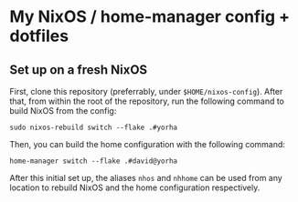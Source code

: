 # My NixOS / home-manager config + dotfiles
## Set up on a fresh NixOS
First, clone this repository (preferrably, under `$HOME/nixos-config`).
After that, from within the root of the repository, run the following command
to build NixOS from the config:
```
sudo nixos-rebuild switch --flake .#yorha
```
Then, you can build the home configuration with the following command:
```
home-manager switch --flake .#david@yorha
```
After this initial set up, the aliases `nhos` and `nhhome` can be used from
any location to rebuild NixOS and the home configuration respectively.
